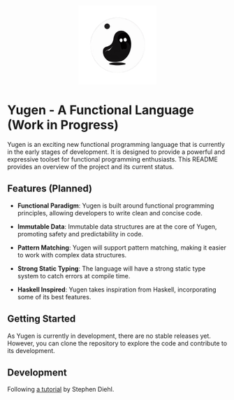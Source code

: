 
<p align="center"><img src="./yugen-icon.png" alt="Yugen icon" height="180"/></p>

# Yugen - A Functional Language (Work in Progress)

Yugen is an exciting new functional programming language that is currently in the early stages of development. It is designed to provide a powerful and expressive toolset for functional programming enthusiasts. This README provides an overview of the project and its current status.

## Features (Planned)

- **Functional Paradigm**: Yugen is built around functional programming principles, allowing developers to write clean and concise code.

- **Immutable Data**: Immutable data structures are at the core of Yugen, promoting safety and predictability in code.

- **Pattern Matching**: Yugen will support pattern matching, making it easier to work with complex data structures.

- **Strong Static Typing**: The language will have a strong static type system to catch errors at compile time.

- **Haskell Inspired**: Yugen takes inspiration from Haskell, incorporating some of its best features.

## Getting Started

As Yugen is currently in development, there are no stable releases yet. However, you can clone the repository to explore the code and contribute to its development.

## Development

Following [a tutorial](https://smunix.github.io/dev.stephendiehl.com/fun/index-2.html) by Stephen Diehl.
